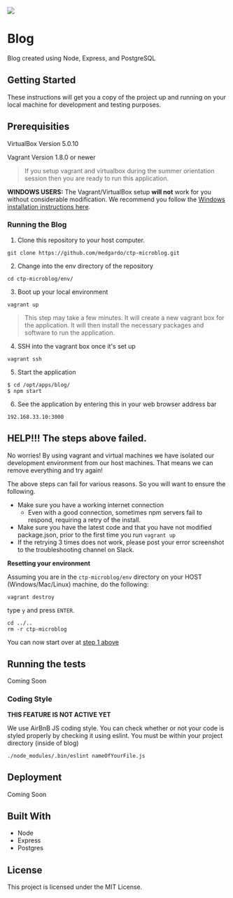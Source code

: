 ![](https://travis-ci.com/DonatoM/CUNYTechPipeline.svg?token=PVCqhzNMfi8LeQhYz7N2&branch=master)

# Blog

Blog created using Node, Express, and PostgreSQL

## Getting Started

These instructions will get you a copy of the project up and running on your local machine for development and testing purposes.

## Prerequisities

VirtualBox Version 5.0.10

Vagrant Version 1.8.0 or newer

> If you setup vagrant and virtualbox during the summer orientation session then you are ready to run this application.

**WINDOWS USERS:** The Vagrant/VirtualBox setup **will not** work for you without considerable modification. We recommend you follow the [Windows installation instructions here](install-node-postgres-on-windows.md).

### Running the Blog

1) Clone this repository to your host computer.
```
git clone https://github.com/medgardo/ctp-microblog.git
```

2) Change into the env directory of the repository
```
cd ctp-microblog/env/
```

3) Boot up your local environment 
```
vagrant up
```

> This step may take a few minutes. It will create a new vagrant box for the application. It will then install the necessary packages and software to run the application.

4) SSH into the vagrant box once it's set up
```
vagrant ssh
```

5) Start the application
```
$ cd /opt/apps/blog/
$ npm start
```

6) See the application by entering this in your web browser address bar
```
192.168.33.10:3000
```


## HELP!!! The steps above failed.

No worries! By using vagrant and virtual machines we have isolated our development environment from our host machines. That means we can remove everything and try again! 

The above steps can fail for various reasons. So you will want to ensure the following.

- Make sure you have a working internet connection
    + Even with a good connection, sometimes npm servers fail to respond, requiring a retry of the install.
- Make sure you have the latest code and that you have not modified package.json, prior to the first time you run `vagrant up`
- If the retrying 3 times does not work, please post your error screenshot to the troubleshooting channel on Slack.

**Resetting your environment**

Assuming you are in the `ctp-microblog/env` directory on your HOST (Windows/Mac/Linux) machine, do the following:

```
vagrant destroy
```

type `y` and press `ENTER`.

```
cd ../..
rm -r ctp-microblog
```

You can now start over at [step 1 above](#running-the-blog)

## Running the tests

Coming Soon

### Coding Style

**THIS FEATURE IS NOT ACTIVE YET**

We use AirBnB JS coding style. You can check whether or not your code
is styled properly by checking it using eslint. You must be within your project directory (inside of blog)

```
./node_modules/.bin/eslint nameOfYourFile.js
```

## Deployment

Coming Soon

## Built With

* Node
* Express
* Postgres

## License

This project is licensed under the MIT License.
